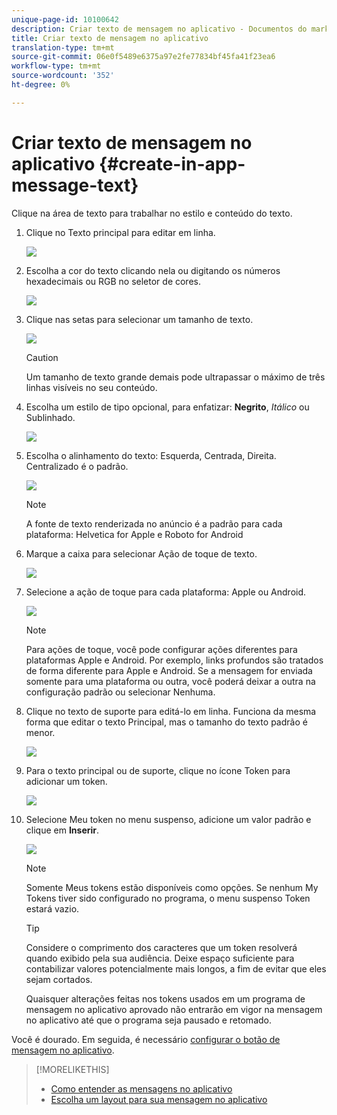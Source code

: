 ```yaml
---
unique-page-id: 10100642
description: Criar texto de mensagem no aplicativo - Documentos do marketing - Documentação do produto
title: Criar texto de mensagem no aplicativo
translation-type: tm+mt
source-git-commit: 06e0f5489e6375a97e2fe77834bf45fa41f23ea6
workflow-type: tm+mt
source-wordcount: '352'
ht-degree: 0%

---
```



# Criar texto de mensagem no aplicativo {#create-in-app-message-text}

Clique na área de texto para trabalhar no estilo e conteúdo do texto.

1. Clique no Texto principal para editar em linha.

   ![](assets/image2016-5-6-9-3a56-3a56.png)

1. Escolha a cor do texto clicando nela ou digitando os números hexadecimais ou RGB no seletor de cores.

   ![](assets/image2016-5-6-9-3a59-3a1.png)

1. Clique nas setas para selecionar um tamanho de texto.

   ![](assets/image2016-5-6-10-3a6-3a51.png)

   >[!CAUTION]
   >
   >Um tamanho de texto grande demais pode ultrapassar o máximo de três linhas visíveis no seu conteúdo.

1. Escolha um estilo de tipo opcional, para enfatizar: **Negrito**, _Itálico_ ou Sublinhado.

   ![](assets/image2016-5-6-10-3a15-3a32.png)

1. Escolha o alinhamento do texto: Esquerda, Centrada, Direita. Centralizado é o padrão.

   ![](assets/image2016-5-6-10-3a18-3a45.png)

   >[!NOTE]
   >
   >A fonte de texto renderizada no anúncio é a padrão para cada plataforma: Helvetica for Apple e Roboto for Android

1. Marque a caixa para selecionar Ação de toque de texto.

   ![](assets/image2016-5-6-10-3a20-3a41.png)

1. Selecione a ação de toque para cada plataforma: Apple ou Android.

   ![](assets/image2016-5-6-10-3a22-3a12.png)

   >[!NOTE]
   >
   >Para ações de toque, você pode configurar ações diferentes para plataformas Apple e Android. Por exemplo, links profundos são tratados de forma diferente para Apple e Android. Se a mensagem for enviada somente para uma plataforma ou outra, você poderá deixar a outra na configuração padrão ou selecionar Nenhuma.

1. Clique no texto de suporte para editá-lo em linha. Funciona da mesma forma que editar o texto Principal, mas o tamanho do texto padrão é menor.

   ![](assets/image2016-5-6-10-3a26-3a27.png)

1. Para o texto principal ou de suporte, clique no ícone Token para adicionar um token.

   ![](assets/image2016-5-6-10-3a29-3a2.png)

1. Selecione Meu token no menu suspenso, adicione um valor padrão e clique em **Inserir**.

   ![](assets/mytoken.png)

   >[!NOTE]
   >
   >Somente Meus tokens estão disponíveis como opções. Se nenhum My Tokens tiver sido configurado no programa, o menu suspenso Token estará vazio.

   >[!TIP]
   >
   >Considere o comprimento dos caracteres que um token resolverá quando exibido pela sua audiência. Deixe espaço suficiente para contabilizar valores potencialmente mais longos, a fim de evitar que eles sejam cortados.

   Quaisquer alterações feitas nos tokens usados em um programa de mensagem no aplicativo aprovado não entrarão em vigor na mensagem no aplicativo até que o programa seja pausado e retomado.

Você é dourado. Em seguida, é necessário [configurar o botão de mensagem no aplicativo](/help/marketo/product-docs/mobile-marketing/in-app-messages/creating-in-app-messages/set-up-the-in-app-message-button.md).

>[!MORELIKETHIS]
>
>* [Como entender as mensagens no aplicativo](/help/marketo/product-docs/mobile-marketing/in-app-messages/understanding-in-app-messages.md)
>* [Escolha um layout para sua mensagem no aplicativo](/help/marketo/product-docs/mobile-marketing/in-app-messages/creating-in-app-messages/choose-a-layout-for-your-in-app-message.md)

